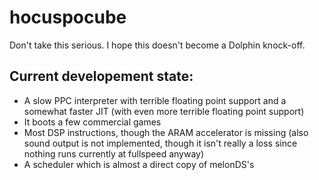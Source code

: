 # hocuspocube

Don't take this serious. I hope this doesn't become a Dolphin knock-off.

## Current developement state:

- A slow PPC interpreter with terrible floating point support and a somewhat faster JIT (with even more terrible floating point support)
- It boots a few commercial games
- Most DSP instructions, though the ARAM accelerator is missing (also sound output is not implemented, though it isn't really a loss since nothing runs currently at fullspeed anyway)
- A scheduler which is almost a direct copy of melonDS's
